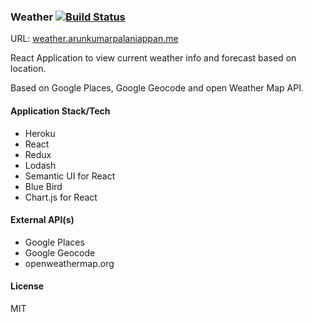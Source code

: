 ### Weather [![Build Status](https://travis-ci.org/arunkumarpalaniappan/weather.svg?branch=master)](https://travis-ci.org/arunkumarpalaniappan/weather)

URL: [weather.arunkumarpalaniappan.me](http://weather.arunkumarpalaniappan.me)

React Application to view current weather info and forecast based on location.

Based on Google Places, Google Geocode and open Weather Map API.

#### Application Stack/Tech
- Heroku
- React
- Redux
- Lodash
- Semantic UI for React
- Blue Bird
- Chart.js for React

#### External API(s)
- Google Places
- Google Geocode
- openweathermap.org

#### License
MIT





